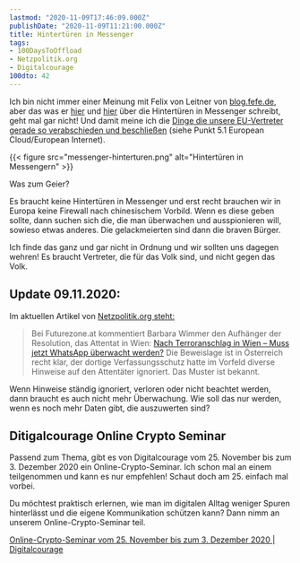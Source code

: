 ```yaml
---
lastmod: "2020-11-09T17:46:09.000Z"
publishDate: "2020-11-09T11:21:00.000Z"
title: Hintertüren in Messenger
tags:
- 100DaysToOffload
- Netzpolitik.org
- Digitalcourage
100dto: 42
---
```


Ich bin nicht immer einer Meinung mit Felix von Leitner von [blog.fefe.de](http://blog.fefe.de), aber das was er [hier](http://blog.fefe.de/?ts=a157d173) und [hier](http://blog.fefe.de/?ts=a157c1a0) über die Hintertüren in Messenger schreibt, geht mal gar nicht! Und damit meine ich die [Dinge die unsere EU-Vertreter gerade so verabschieden und beschließen](https://www.europarl.europa.eu/RegData/etudes/STUD/2020/648784/IPOL_STU(2020)648784_EN.pdf) (siehe Punkt 5.1 European Cloud/European Internet). 

{{< figure src="messenger-hinterturen.png" alt="Hintertüren in Messengern" >}}

Was zum Geier?

Es braucht keine Hintertüren in Messenger und erst recht brauchen wir in Europa keine Firewall nach chinesischem Vorbild. Wenn es diese geben sollte, dann suchen sich die, die man überwachen und ausspionieren will, sowieso etwas anderes. Die gelackmeierten sind dann die braven Bürger. 

Ich finde das ganz und gar nicht in Ordnung und wir sollten uns dagegen wehren! Es braucht Vertreter, die für das Volk sind, und nicht gegen das Volk. 

## Update 09.11.2020:

Im aktuellen Artikel von [Netzpolitik.org steht:](https://netzpolitik.org/2020/bits-angriff-auf-sichere-kommunikation-eu-staaten-wuenschen-sich-hintertueren/)

> Bei Futurezone.at kommentiert Barbara Wimmer den Aufhänger der Resolution, das Attentat in Wien: [Nach Terroranschlag in Wien – Muss jetzt WhatsApp überwacht werden?](https://futurezone.at/netzpolitik/nach-terroranschlag-in-wien-muss-jetzt-whatsapp-ueberwacht-werden/401091594) Die Beweislage ist in Österreich recht klar, der dortige Verfassungsschutz hatte im Vorfeld diverse Hinweise auf den Attentäter ignoriert. Das Muster ist bekannt.

Wenn Hinweise ständig ignoriert, verloren oder nicht beachtet werden, dann braucht es auch nicht mehr Überwachung. Wie soll das nur werden, wenn es noch mehr Daten gibt, die auszuwerten sind?

## Ditigalcourage Online Crypto Seminar

Passend zum Thema, gibt es von Digitalcourage vom 25. November bis zum 3. Dezember 2020 ein Online-Crypto-Seminar. Ich schon mal an einem teilgenommen und kann es nur empfehlen! Schaut doch am 25. einfach mal vorbei. 

Du möchtest praktisch erlernen, wie man im digitalen Alltag weniger Spuren hinterlässt und die eigene Kommunikation schützen kann? Dann nimm an unserem Online-Crypto-Seminar teil.

[Online-Crypto-Seminar vom 25. November bis zum 3. Dezember 2020 | Digitalcourage](https://digitalcourage.de/blog/2020/online-crypto-seminar-25-november-3-dezember-2020)

